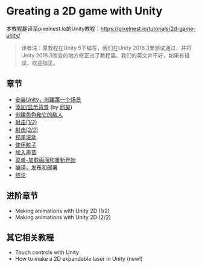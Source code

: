 # Greating a 2D game with Unity

本教程翻译至pixelnest.io的Unity教程：https://pixelnest.io/tutorials/2d-game-unity/

> 译者注：原教程在Unity 5下编写，我们在Unity 2018.3里测试通过，并将Unity 2018.3改变的地方修正进了教程里。我们的英文并不好，如果有错误，欢迎指正。

## 章节

- [安装Unity，创建第一个场景](https://github.com/yuiitsu/Article/blob/master/Unity-Tutorials/2d-game-unity/03.Install%20Unity%20and%20create%20your%20first%20scene.md)
- [添加/显示背景](https://github.com/yuiitsu/Article/blob/master/Unity-Tutorials/2d-game-unity/04.Adding%20and%20displaying%20a%20background.md) (by [邱昊](https://github.com/qwer951123))
- [创建角色和它的敌人](https://github.com/yuiitsu/Article/blob/master/Unity-Tutorials/2d-game-unity/05.Create%20a%20player%20and%20its%20enemies.md)
- [射击(1/2)](https://github.com/yuiitsu/Article/blob/master/Unity-Tutorials/2d-game-unity/06.shooting(1.2).md)
- [射击(2/2)](https://github.com/yuiitsu/Article/blob/master/Unity-Tutorials/2d-game-unity/07.shooting(2.2).md)
- [视差滚动](https://github.com/yuiitsu/Article/blob/master/Unity-Tutorials/2d-game-unity/08.Parallax%20scrolling.md)
- [使用粒子](https://github.com/yuiitsu/Article/blob/master/Unity-Tutorials/2d-game-unity/09.Playing%20with%20particles.md)
- [加入声音](https://github.com/yuiitsu/Article/blob/master/Unity-Tutorials/2d-game-unity/10.Making%20some%20noises%20on%20music.md)
- [菜单-加载画面和重新开始](https://github.com/yuiitsu/Article/blob/master/Unity-Tutorials/2d-game-unity/11.Menus%20-%20loading%20and%20restartig%20the%20game.md)
- [编译，发布和部署](https://github.com/yuiitsu/Article/blob/master/Unity-Tutorials/2d-game-unity/12.Build%2C%20release%20and%20deploy.md)
- [结论](https://github.com/yuiitsu/Article/blob/master/Unity-Tutorials/2d-game-unity/13.Conclusion.md)

## 进阶章节

- Making animations with Unity 2D (1/2)
- Making animations with Unity 2D (2/2)

## 其它相关教程

- Touch controls with Unity
- How to make a 2D expandable laser in Unity (new!)